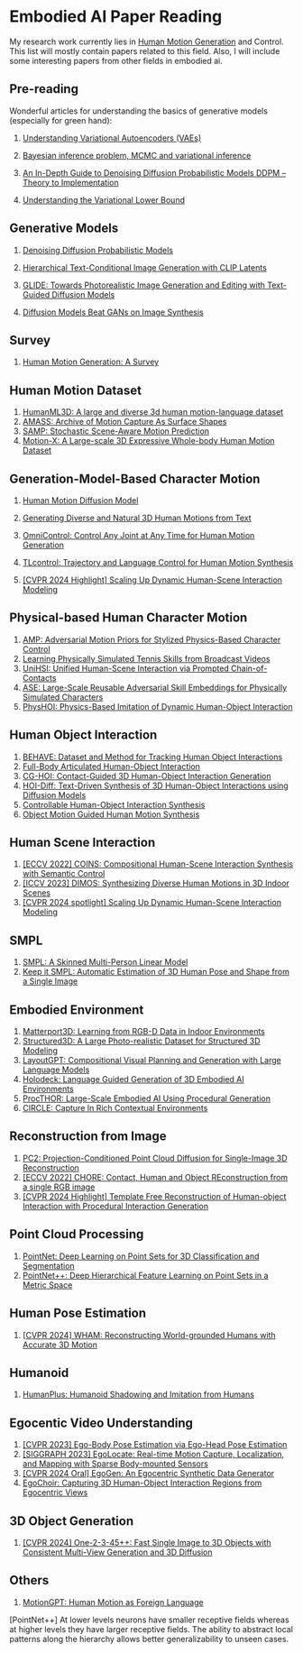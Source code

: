 # Embodied AI Paper Reading

My research work currently lies in [Human Motion Generation](https://arxiv.org/abs/2307.10894) and Control. This list will mostly contain papers related to this field. Also, I will include some interesting papers from other fields in embodied ai.

## Pre-reading

Wonderful articles for understanding the basics of generative models (especially for green hand):

1. [Understanding Variational Autoencoders (VAEs)](https://towardsdatascience.com/understanding-variational-autoencoders-vaes-f70510919f73)

2. [Bayesian inference problem, MCMC and variational inference](https://towardsdatascience.com/bayesian-inference-problem-mcmc-and-variational-inference-25a8aa9bce29)

3. [An In-Depth Guide to Denoising Diffusion Probabilistic Models DDPM – Theory to Implementation](https://learnopencv.com/denoising-diffusion-probabilistic-models/)

4. [Understanding the Variational Lower Bound](https://xyang35.github.io/2017/04/14/variational-lower-bound/)

## Generative Models

1. [Denoising Diffusion Probabilistic Models](https://arxiv.org/abs/2006.11239)

2. [Hierarchical Text-Conditional Image Generation with CLIP Latents](https://arxiv.org/abs/2204.06125)

3. [GLIDE: Towards Photorealistic Image Generation and Editing with Text-Guided Diffusion Models](https://arxiv.org/abs/2112.10741)

4. [Diffusion Models Beat GANs on Image Synthesis](https://arxiv.org/abs/2105.05233)

## Survey

1. [Human Motion Generation: A Survey](https://arxiv.org/abs/2307.10894)

## Human Motion Dataset

1. [HumanML3D: A large and diverse 3d human motion-language dataset](https://github.com/EricGuo5513/HumanML3D)
2. [AMASS: Archive of Motion Capture As Surface Shapes](https://amass.is.tue.mpg.de)
3. [SAMP: Stochastic Scene-Aware Motion Prediction](https://samp.is.tue.mpg.de)
4. [Motion-X: A Large-scale 3D Expressive  Whole-body Human Motion Dataset](https://motion-x-dataset.github.io)

## Generation-Model-Based Character Motion 

1. [Human Motion Diffusion Model](https://arxiv.org/abs/2209.14916)
2. [Generating Diverse and Natural 3D Human Motions from Text](https://ericguo5513.github.io/text-to-motion/)

3. [OmniControl: Control Any Joint at Any Time for Human Motion Generation](https://arxiv.org/abs/2310.08580)

4. [TLcontrol: Trajectory and Language Control for Human Motion Synthesis](https://tlcontrol.weilinwl.com)

5. [[CVPR 2024 Highlight] Scaling Up Dynamic Human-Scene Interaction Modeling](https://jnnan.github.io/trumans/)


## Physical-based Human Character Motion

1. [AMP: Adversarial Motion Priors for Stylized Physics-Based Character Control](https://xbpeng.github.io/projects/AMP/index.html)
2. [Learning Physically Simulated Tennis Skills from Broadcast Videos](https://research.nvidia.com/labs/toronto-ai/vid2player3d/)
3. [UniHSI: Unified Human-Scene Interaction via Prompted Chain-of-Contacts](https://xizaoqu.github.io/unihsi/)
4. [ASE: Large-Scale Reusable Adversarial Skill Embeddings for Physically Simulated Characters](https://xbpeng.github.io/projects/ASE/index.html)
5. [PhysHOI: Physics-Based Imitation of Dynamic Human-Object Interaction](https://wyhuai.github.io/physhoi-page/)


## Human Object Interaction

1. [BEHAVE: Dataset and Method for Tracking Human Object Interactions](https://virtualhumans.mpi-inf.mpg.de/behave/)
2. [Full-Body Articulated Human-Object Interaction](https://github.com/jnnan/chairs)
3. [CG-HOI: Contact-Guided 3D Human-Object Interaction Generation](https://www.christian-diller.de/projects/cg-hoi/)
4. [HOI-Diff: Text-Driven Synthesis of 3D Human-Object Interactions using Diffusion Models](https://neu-vi.github.io/HOI-Diff/)
5. [Controllable Human-Object  Interaction Synthesis](https://lijiaman.github.io/projects/chois/)
6. [Object Motion Guided Human Motion Synthesis](https://lijiaman.github.io/projects/omomo/)

## Human Scene Interaction

1. [[ECCV 2022] COINS: Compositional Human-Scene Interaction Synthesis with Semantic Control](https://zkf1997.github.io/COINS/index.html)
2. [[ICCV 2023] DIMOS: Synthesizing Diverse Human Motions in 3D Indoor Scenes](https://zkf1997.github.io/DIMOS/)
3. [[CVPR 2024 spotlight] Scaling Up Dynamic Human-Scene Interaction Modeling](https://jnnan.github.io/trumans/)

## SMPL

1. [SMPL: A Skinned Multi-Person Linear Model](https://smpl.is.tue.mpg.de)
2. [Keep it SMPL: Automatic Estimation of 3D Human Pose and Shape from a Single Image](https://smplify.is.tue.mpg.de)

## Embodied Environment

1. [Matterport3D: Learning from RGB-D Data in Indoor Environments](https://niessner.github.io/Matterport/)
2. [Structured3D: A Large Photo-realistic Dataset for Structured 3D Modeling](https://structured3d-dataset.org)
3. [LayoutGPT: Compositional Visual Planning and Generation with Large Language Models](https://layoutgpt.github.io)
4. [Holodeck: Language Guided Generation of  3D Embodied AI Environments](https://yueyang1996.github.io/holodeck/)
5. [ProcTHOR: Large-Scale Embodied AI Using Procedural Generation](https://procthor.allenai.org)
6. [CIRCLE: Capture In Rich Contextual Environments](https://stanford-tml.github.io/circle_dataset/)

## Reconstruction from Image

1. [PC2: Projection-Conditioned Point Cloud Diffusion for Single-Image 3D Reconstruction](https://lukemelas.github.io/projection-conditioned-point-cloud-diffusion/)
2. [[ECCV 2022] CHORE: Contact, Human and Object REconstruction from a single RGB image](https://virtualhumans.mpi-inf.mpg.de/chore/)
3. [[CVPR 2024 Highlight] Template Free Reconstruction of Human-object Interaction with Procedural Interaction Generation](https://virtualhumans.mpi-inf.mpg.de/procigen-hdm/)

## Point Cloud Processing

1. [PointNet: Deep Learning on Point Sets for 3D Classification and Segmentation](https://stanford.edu/~rqi/pointnet/)
2. [PointNet++: Deep Hierarchical Feature Learning on Point Sets in a Metric Space]()

## Human Pose Estimation

1. [[CVPR 2024] WHAM: Reconstructing World-grounded Humans with Accurate 3D Motion](https://wham.is.tue.mpg.de)

## Humanoid

1. [HumanPlus: Humanoid Shadowing and Imitation from Humans](https://humanoid-ai.github.io)

## Egocentic Video Understanding

1. [[CVPR 2023] Ego-Body Pose Estimation via Ego-Head Pose Estimation](https://lijiaman.github.io/projects/egoego/)
2. [[SIGGRAPH 2023] EgoLocate: Real-time Motion Capture, Localization, and Mapping with Sparse Body-mounted Sensors](https://xinyu-yi.github.io/EgoLocate/)
3. [[CVPR 2024 Oral] EgoGen: An Egocentric Synthetic Data Generator](https://ego-gen.github.io)
4. [EgoChoir: Capturing 3D Human-Object Interaction Regions from Egocentric Views](https://yyvhang.github.io/EgoChoir/)

## 3D Object Generation

1. [[CVPR 2024] One-2-3-45++: Fast Single Image to 3D Objects with Consistent Multi-View Generation and 3D Diffusion](https://sudo-ai-3d.github.io/One2345plus_page/)

## Others

1. [MotionGPT: Human Motion  as Foreign Language](https://motion-gpt.github.io)



[PointNet++] At lower levels neurons have smaller receptive fields whereas at higher levels they have larger receptive fields. The ability to abstract local patterns along the hierarchy allows better generalizability to unseen cases. 
